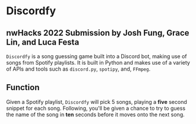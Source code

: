 # Discordfy 
## nwHacks 2022 Submission by Josh Fung, Grace Lin, and Luca Festa
`Discordfy` is a song guessing game built into a Discord bot, making use of songs from Spotify playlists.
It is built in Python and makes use of a variety of APIs and tools such as `discord.py`, `spotipy`, and, `FFmpeg`.

## Function
Given a Spotify playlist, `Discordfy` will pick 5 songs, playing a **five** second snippet for each
song. Following, you'll be given a chance to try to guess the name of the song in **ten** seconds before it
moves onto the next song.